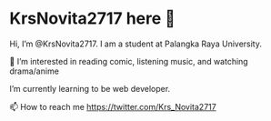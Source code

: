 # KrsNovita2717 here 👋

Hi, I’m @KrsNovita2717. I am a student at Palangka Raya University.

👀 I’m interested in reading comic, listening music, and watching drama/anime

I’m currently learning to be web developer.

📫 How to reach me https://twitter.com/Krs_Novita2717

<!---
KrsNovita2717/KrsNovita2717 is a ✨ special ✨ repository because its `README.md` (this file) appears on your GitHub profile.
You can click the Preview link to take a look at your changes.
--->
